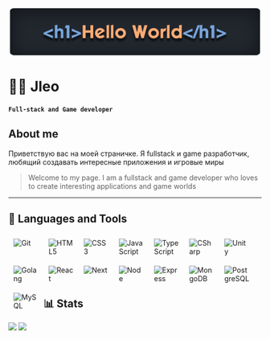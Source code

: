 <div align ='center'>
  <a href='https://github.com/mynickleo'>
    <img src='./images/header.png' alt='Логотип профиля' />
  </a>
</div>

# 🏄‍♂️ Jleo

**`Full-stack and Game developer`**

## About me
Приветствую вас на моей страничке. Я fullstack и game разработчик, любящий создавать интересные приложения и игровые миры
> Welcome to my page. I am a fullstack and game developer who loves to create interesting applications and game worlds

---

## 🧰 Languages and Tools

<p>
<img align="left" alt="Git" width="50px" style="margin:10px;" src="https://cdn.jsdelivr.net/gh/devicons/devicon@latest/icons/git/git-original-wordmark.svg" />
<img align="left" alt="HTML5" width="50px" style="margin:10px;" src="https://cdn.jsdelivr.net/gh/devicons/devicon@latest/icons/html5/html5-original-wordmark.svg" />
<img align="left" alt="CSS3" width="50px" style="margin:10px;" src="https://cdn.jsdelivr.net/gh/devicons/devicon@latest/icons/css3/css3-original-wordmark.svg" />
<img align="left" alt="JavaScript" width="50px" style="margin:10px;" src="https://cdn.jsdelivr.net/gh/devicons/devicon@latest/icons/javascript/javascript-original.svg" />
<img align="left" alt="TypeScript" width="50px" style="margin:10px;" src="https://cdn.jsdelivr.net/gh/devicons/devicon@latest/icons/typescript/typescript-original.svg" />
<img align="left" alt="CSharp" width="50px" style="margin:10px;" src="https://cdn.jsdelivr.net/gh/devicons/devicon@latest/icons/csharp/csharp-original.svg" />
<img align="left" alt="Unity" width="50px" style="margin:10px;" src="https://cdn.jsdelivr.net/gh/devicons/devicon@latest/icons/unity/unity-original.svg" />
<img align="left" alt="Golang" width="50px" style="margin:10px;" src="https://cdn.jsdelivr.net/gh/devicons/devicon@latest/icons/go/go-original-wordmark.svg" />
<img align="left" alt="React" width="50px" style="margin:10px;" src="https://cdn.jsdelivr.net/gh/devicons/devicon@latest/icons/react/react-original-wordmark.svg" />
<img align="left" alt="Next" width="50px" style="margin:10px;" src="https://cdn.jsdelivr.net/gh/devicons/devicon@latest/icons/nextjs/nextjs-original-wordmark.svg" />
<img align="left" alt="Node" width="50px" style="margin:10px;" src="https://cdn.jsdelivr.net/gh/devicons/devicon@latest/icons/nodejs/nodejs-original-wordmark.svg" />
<img align="left" alt="Express" width="50px" style="margin:10px;" src="https://cdn.jsdelivr.net/gh/devicons/devicon@latest/icons/express/express-original.svg" />
<img align="left" alt="MongoDB" width="50px" style="margin:10px;" src="https://cdn.jsdelivr.net/gh/devicons/devicon@latest/icons/mongodb/mongodb-original-wordmark.svg" />
<img align="left" alt="PostgreSQL" width="50px" style="margin:10px;" src="https://cdn.jsdelivr.net/gh/devicons/devicon@latest/icons/postgresql/postgresql-original-wordmark.svg" />
<img align="left" alt="MySQL" width="50px" style="margin:10px;" src="https://cdn.jsdelivr.net/gh/devicons/devicon@latest/icons/mysql/mysql-original-wordmark.svg" />
</p>

<br />
<br />
<br />
<br />
<br />

#


## 📊 Stats

![](https://github-profile-summary-cards.vercel.app/api/cards/repos-per-language?username=mynickleo&theme=github)
![](https://github-profile-summary-cards.vercel.app/api/cards/most-commit-language?username=mynickleo&theme=github)
